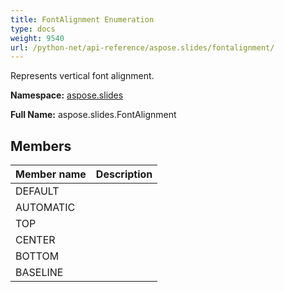 ```yaml
---
title: FontAlignment Enumeration
type: docs
weight: 9540
url: /python-net/api-reference/aspose.slides/fontalignment/
---
```


Represents vertical font alignment.

**Namespace:** [aspose.slides](/slides/python-net/api-reference/aspose.slides/)

**Full Name:** aspose.slides.FontAlignment



## **Members**
|**Member name**|**Description**|
| :- | :- |
|DEFAULT||
|AUTOMATIC||
|TOP||
|CENTER||
|BOTTOM||
|BASELINE||
